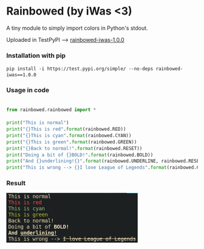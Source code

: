 # Rainbowed (by iWas <3)

A tiny module to simply import colors in Python's stdout.

Uploaded in TestPyPI --> [rainbowed-iwas-1.0.0](https://test.pypi.org/project/rainbowed-iwas/1.0.0/)

### Installation with pip
```console
pip install -i https://test.pypi.org/simple/ --no-deps rainbowed-iwas==1.0.0
```

### Usage in code
```python

from rainbowed.rainbowed import *

print("This is normal")
print("{}This is red".format(rainbowed.RED))
print("{}This is cyan".format(rainbowed.CYAN))
print("{}This is green".format(rainbowed.GREEN))
print("{}Back to normal!".format(rainbowed.RESET))
print("Doing a bit of {}BOLD!".format(rainbowed.BOLD))
print("And {}underlining!{}".format(rainbowed.UNDERLINE, rainbowed.RESET))
print("This is wrong --> {}I love League of Legends".format(rainbowed.CROSSED))

```

### Result
![output_example](https://github.com/iwas-coder/rainbowed/blob/main/output_example.png?raw=true)
